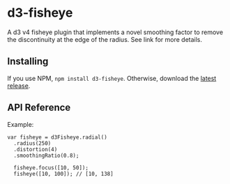# d3-fisheye

A d3 v4 fisheye plugin that implements a novel smoothing factor to remove the discontinuity at the edge of the radius. See link for more details.

## Installing

If you use NPM, `npm install d3-fisheye`. Otherwise, download the [latest release](https://github.com/d3/d3-fisheye/releases/latest).

## API Reference

Example:

```
var fisheye = d3Fisheye.radial()
  .radius(250)
  .distortion(4)
  .smoothingRatio(0.8);
  
  fisheye.focus([10, 50]);
  fisheye([10, 100]); // [10, 138]
```
